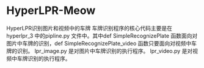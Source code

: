 # HyperLPR-Meow
HyperLPR识别图片和视频中的车牌
车牌识别程序的核心代码主要是在hyperlpr_3 中的pipline.py 文件中。其中def SimpleRecognizePlate 函数面向对图片中车牌的识别，def SimpleRecognizePlate_video 函数只要面向对视频中车牌的识别。
lpr_image.py 是对图片中车牌识别的执行程序。
lpr_video.py 是对视频中车牌识别的执行程序。
